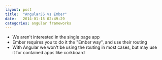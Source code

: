 ```yaml
---
layout: post
title:  "AngularJS vs Ember"
date:   2014-01-15 02:49:29
categories: angular frameworks
---
```


* We aren't interested in the single page app 
* Ember requires you to do it the "Ember way", and use their routing
* With Angular we won't be using the routing in most cases, but may use it for contained apps like corkboard